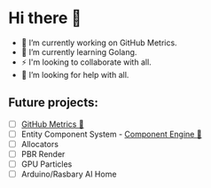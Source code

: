 # Hi there 👋
- 🔭 I’m currently working on GitHub Metrics.
- 🌱 I’m currently learning Golang.
- ⚡ I'm looking to collaborate with all.
- 🤔 I’m looking for help with all.
## Future projects:
- [ ] [GitHub Metrics 👀](https://deadbit-dev.github.io/)
- [ ] Entity Component System - [Component Engine 🚀](https://github.com/deadbit-dev/ecs-engine)
- [ ] Allocators
- [ ] PBR Render
- [ ] GPU Particles
- [ ] Arduino/Rasbary AI Home
